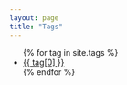 ```yaml
---
layout: page
title: "Tags"
---
```



<ul>
  {% for tag in site.tags %}
    <li><a href="/tags/{{ tag[0] | slugify }}">{{ tag[0] }}</a></li>
  {% endfor %}
</ul>
